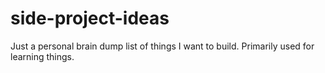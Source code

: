 # side-project-ideas
Just a personal brain dump list of things I want to build. Primarily used for learning things.
